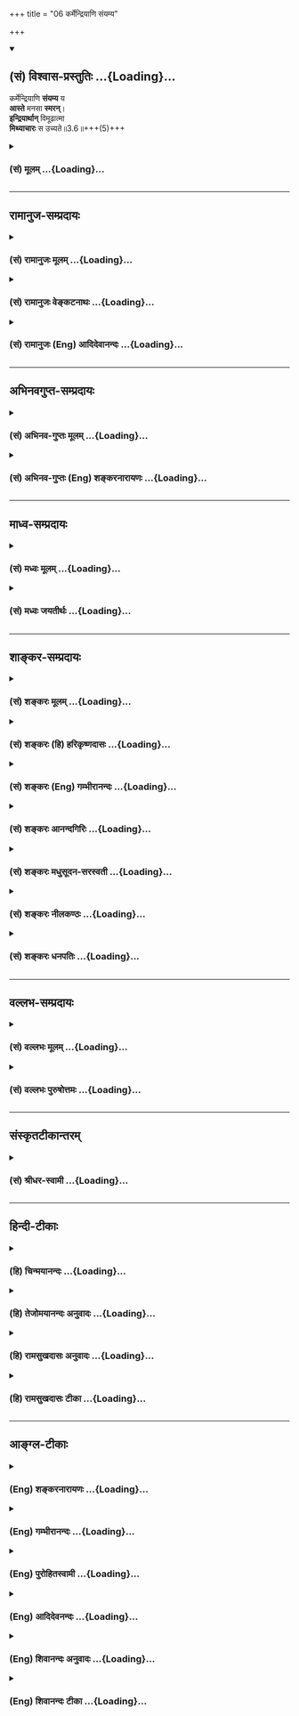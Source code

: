 +++
title = "06 कर्मेन्द्रियाणि संयम्य"

+++
<div class="js_include" newlevelforh1="2" title="(सं) विश्वास-प्रस्तुतिः" unfilled url="/purANam_vaiShNavam/mahAbhAratam/06-bhIShma-parva/03-bhagavad-gItA-parva/saMskRtam/vishvAsa-prastutiH/03_karma-yogaH/06_karmendriyANi_saM.md">
<details open><summary><h2>(सं) विश्वास-प्रस्तुतिः ...{Loading}...</h2></summary>

कर्मेन्द्रियाणि **संयम्य** य  
**आस्ते** मनसा **स्मरन्**।  
**इन्द्रियार्थान्** विमूढात्मा  
**मिथ्याचारः** स उच्यते॥3.6॥+++(5)+++
</details>
</div>
<div class="js_include collapsed" newlevelforh1="3" title="(सं) मूलम्" unfilled url="/purANam_vaiShNavam/mahAbhAratam/06-bhIShma-parva/03-bhagavad-gItA-parva/saMskRtam/mUlam/03_karma-yogaH/06_karmendriyANi_saM.md">
<details><summary><h3>(सं) मूलम् ...{Loading}...</h3></summary>

कर्मेन्द्रियाणि संयम्य य आस्ते मनसा स्मरन्।  
इन्द्रियार्थान्विमूढात्मा मिथ्याचारः स उच्यते।।3.6।।
</details>
</div>


_________________
## रामानुज-सम्प्रदायः
<div class="js_include collapsed" newlevelforh1="3" title="(सं) रामानुजः मूलम्" unfilled url="/purANam_vaiShNavam/mahAbhAratam/06-bhIShma-parva/03-bhagavad-gItA-parva/saMskRtam/rAmAnujaH/mUlam/03_karma-yogaH/06_karmendriyANi_saM.md">
<details><summary><h3>(सं) रामानुजः मूलम् ...{Loading}...</h3></summary>

।।3.6।। अविनष्टपापतया अजितबाह्यान्तःकरण आत्मज्ञानाय प्रवृत्तो
विषयप्रवणतया आत्मनि विमुखीकृतमनाः विषयान् एव **स्मरन् य आस्ते** अन्यथा
संकल्प्य अन्यथा चरति इति **स मिथ्याचारः उच्यते** आत्मज्ञानाय उद्युक्तो
विपरीतो विनष्टो भवति इत्यर्थः।

</details>
</div>
<div class="js_include collapsed" newlevelforh1="3" title="(सं) रामानुजः वेङ्कटनाथः" unfilled url="/purANam_vaiShNavam/mahAbhAratam/06-bhIShma-parva/03-bhagavad-gItA-parva/saMskRtam/rAmAnujaH/venkaTanAthaH/03_karma-yogaH/06_karmendriyANi_saM.md">
<details><summary><h3>(सं) रामानुजः वेङ्कटनाथः ...{Loading}...</h3></summary>

  
  
।।3.6।। अकरणे बाधं वदतीत्याह अन्यथेति। कर्मयोगमकृत्वेत्यर्थः। मनसा स्मरन्
इत्यनेनार्थसिद्धं हेतुमाह अविनष्टेति। आत्मविमुखीकृतमना इति। विमूढात्मा
इत्यत्रात्मशब्दो मनोविषयः। मूढत्वमात्मवैमुख्यम्। येभ्य एवेन्द्रियाणि
निरोद्धुमिष्टानि तानेवेत्येवकारार्थः। मिथ्याचारप्रकारमाह अन्यथा
सङ्कल्प्येति। अन्यथाभाव एव ह्यन्ततः सर्वत्र मिथ्यात्वम् तत्रापि
सङ्कल्पितज्ञानयोगविपरीताचारतया ज्ञानयोगाभिमतस्तस्याचारो मिथ्येत्युक्तं
भवति। मिथ्याचारसंज्ञानमात्रव्युदासेन दोषपर्यवसानमाह आत्मेति।
विपरीतविनष्टशब्दाभ्यामुपायवैपरीत्यात् फलवैपरीत्यमिति दर्शितम्।
द्वितीयेऽध्यायेध्यायतो विषयान् इत्यारभ्य बुद्धिनाशात्प्रणश्यति 2।6263
इत्यन्तेनास्यैवार्थस्य प्रपञ्चनं कृतमिति विनष्टशब्देन स्मारितम्।  
  

</details>
</div>
<div class="js_include collapsed" newlevelforh1="3" title="(सं) रामानुजः (Eng) आदिदेवानन्दः" unfilled url="/purANam_vaiShNavam/mahAbhAratam/06-bhIShma-parva/03-bhagavad-gItA-parva/saMskRtam/rAmAnujaH/english/AdidevAnandaH/03_karma-yogaH/06_karmendriyANi_saM.md">
<details><summary><h3>(सं) रामानुजः (Eng) आदिदेवानन्दः ...{Loading}...</h3></summary>

3.6 He whose inner and outer organs of senses are not conered because of
his sins not being annulled but is none the less struggling for winning
knowledge of the self, whose mind is forced to turn away from the self
by reason of it being attached to sense objects, and who conseently lets
his minds dwell on them - he is called a hypocrite, because his actions
are at variance with his professions. The meaning is that by practising
the knowledge of the self in this way, he becomes perverted and lost.

</details>
</div>


_________________
## अभिनवगुप्त-सम्प्रदायः
<div class="js_include collapsed" newlevelforh1="3" title="(सं) अभिनव-गुप्तः मूलम्" unfilled url="/purANam_vaiShNavam/mahAbhAratam/06-bhIShma-parva/03-bhagavad-gItA-parva/saMskRtam/abhinava-guptaH/mUlam/03_karma-yogaH/06_karmendriyANi_saM.md">
<details><summary><h3>(सं) अभिनव-गुप्तः मूलम् ...{Loading}...</h3></summary>

।।3.6।। कर्मेन्द्रियाणीति। कर्मेन्द्रियैश्चेन्न करोति अवश्यं तर्हि +++(S
omits तर्हि)+++ मनसा करोति प्रत्युत सः मूढाचारः +++(The expressions मूढाचारः
and मिथ्याचारः are found hereinafter interchanged in the MSS. )+++ मानसानां
कर्मणामत्यन्तमपरिहार्यत्वात्।

</details>
</div>
<div class="js_include collapsed" newlevelforh1="3" title="(सं) अभिनव-गुप्तः (Eng) शङ्करनारायणः" unfilled url="/purANam_vaiShNavam/mahAbhAratam/06-bhIShma-parva/03-bhagavad-gItA-parva/saMskRtam/abhinava-guptaH/english/shankaranArAyaNaH/03_karma-yogaH/06_karmendriyANi_saM.md">
<details><summary><h3>(सं) अभिनव-गुप्तः (Eng) शङ्करनारायणः ...{Loading}...</h3></summary>

3.6 Karmendriyani etc. If he does not act with his organs of action,
then he necessarily acts with his mind. At the same time he is the man
of deluded action; For, the mental actions can never be avoided totally.

</details>
</div>


_________________
## माध्व-सम्प्रदायः
<div class="js_include collapsed" newlevelforh1="3" title="(सं) मध्वः मूलम्" unfilled url="/purANam_vaiShNavam/mahAbhAratam/06-bhIShma-parva/03-bhagavad-gItA-parva/saMskRtam/madhvaH/mUlam/03_karma-yogaH/06_karmendriyANi_saM.md">
<details><summary><h3>(सं) मध्वः मूलम् ...{Loading}...</h3></summary>

।।3.6 3.7।। तथापि शक्तितः त्यागः कार्य इत्याह कर्मेन्द्रियाणीति। मन एव
प्रयोजकमिति दर्शयितुमन्वयव्यतिरेकावाह मनसा स्मरन् मनसा नियम्येति।
कर्मयोगं स्ववर्णाश्रमोचितम्। न तु गृहस्थकर्मैवेति नियमः
सन्न्यासादिविधानात् सामान्यवचनाच्च।

</details>
</div>
<div class="js_include collapsed" newlevelforh1="3" title="(सं) मध्वः जयतीर्थः" unfilled url="/purANam_vaiShNavam/mahAbhAratam/06-bhIShma-parva/03-bhagavad-gItA-parva/saMskRtam/madhvaH/jayatIrthaH/03_karma-yogaH/06_karmendriyANi_saM.md">
<details><summary><h3>(सं) मध्वः जयतीर्थः ...{Loading}...</h3></summary>

।।3.6 3.7।। तथापिकर्मेन्द्रियाणि इत्यसङ्गतम् तृतीयपक्षस्थेन
मनसेन्द्रियार्थस्मरणस्यानुक्तत्वादित्यत आह **तथापी**ति। यद्यपि
शरीरयात्राद्यर्थानि कर्माणि त्यक्तुमशक्यानि तथापि शक्तितः
शक्यत्वाद्यज्ञादिकर्मणां त्यागः कार्यः। एतदुक्तं भवति नाशक्यविषये
शास्त्रप्रवृत्तिः इत्यतस्तदतिरिक्तकर्मार्थः स्मृतौ
कर्मशब्दोभविष्यतीति।। एतच्छङ्कापरिहारः श्लोकेन दृश्यते। द्वितीयश्लोकश्च
व्यर्थ इत्यत आह **मन एवे**ति। मन एव बन्धमोक्षयोः प्रयोजकं न
कर्मकरणाकरणे। अतस्तन्निग्रह एव कार्यः न कर्मत्याग इति
ज्ञापयितुमित्यर्थः। अनिगृहीतत्वे मनसो बन्धापेक्षयाऽऽद्योऽन्वयः द्वितीयो
व्यतिरेकः मोक्षापेक्षया तु व्यत्यास इति। एतेन स्मरणस्य
मानसत्वव्यभिचारान्मनसेति व्यर्थमित्यपि परास्तम्। कर्मयोगेन योगिनां 3।3
इत्यत्र कर्मयोगशब्दस्य गृहस्थादिकर्मविषयत्वेन प्रकृतत्वादत्रापि
तद्विषयत्वप्रतीतिः स्यात् तन्निरासार्थमाह **कर्मयोग**मिति। गृहस्थकर्मैव
वनस्थकर्मैव ब्रह्मचारिकर्मैवेति नियमो न विवक्षित इत्यर्थः।
सन्न्यासादित्यादिपदेन यो नियम्यते तद्व्यतिरिक्तग्रहणम् कर्मयोगशब्दस्य
सामान्यवाचित्वाच्च। पूर्वंज्ञानयोगेन साङ्ख्यानां 3।3 इति यत्याश्रमकर्मणः
पृथगुक्तत्वात् सामान्यशब्दोऽपि विशेषो व्यवस्थापितः। न चात्र तथाविधं
किञ्चिदस्तीति भावः।

</details>
</div>


_________________
## शाङ्कर-सम्प्रदायः
<div class="js_include collapsed" newlevelforh1="3" title="(सं) शङ्करः मूलम्" unfilled url="/purANam_vaiShNavam/mahAbhAratam/06-bhIShma-parva/03-bhagavad-gItA-parva/saMskRtam/shankaraH/mUlam/03_karma-yogaH/06_karmendriyANi_saM.md">
<details><summary><h3>(सं) शङ्करः मूलम् ...{Loading}...</h3></summary>

।।3.6।। **कर्मेन्द्रियाणि** हस्तादीनि **संयम्य** संहृत्य यः **आस्ते**
तिष्ठति **मनसा स्मरन्** चिन्तयन् **इन्द्रियार्थान्** विषयान्
**विमूढात्मा** विमूढान्तःकरणः **मिथ्याचारो** मृषाचारः पापाचारः **सः
उच्यते।।**

</details>
</div>
<div class="js_include collapsed" newlevelforh1="3" title="(सं) शङ्करः (हि) हरिकृष्णदासः" unfilled url="/purANam_vaiShNavam/mahAbhAratam/06-bhIShma-parva/03-bhagavad-gItA-parva/saMskRtam/shankaraH/hindI/harikRShNadAsaH/03_karma-yogaH/06_karmendriyANi_saM.md">
<details><summary><h3>(सं) शङ्करः (हि) हरिकृष्णदासः ...{Loading}...</h3></summary>

।।3.6।। जो आत्मज्ञानी न होनेपर भी शास्त्रविहित कर्म नहीं करता उसका वह
कर्म न करना बुरा है यह कहते हैं जो मनुष्य हाथ पैर आदि कर्मेन्द्रियोंको
रोककर इन्द्रियोंके भोगोंको मनसे चिन्तन करता रहता है वह विमूढात्मा
अर्थात् मोहित अन्तःकरणवाला मिथ्याचारी ढोंगी पापाचारी कहा जाता है।

</details>
</div>
<div class="js_include collapsed" newlevelforh1="3" title="(सं) शङ्करः (Eng) गम्भीरानन्दः" unfilled url="/purANam_vaiShNavam/mahAbhAratam/06-bhIShma-parva/03-bhagavad-gItA-parva/saMskRtam/shankaraH/english/gambhIrAnandaH/03_karma-yogaH/06_karmendriyANi_saM.md">
<details><summary><h3>(सं) शङ्करः (Eng) गम्भीरानन्दः ...{Loading}...</h3></summary>

3.6 Yah, one who; samyamya, after withdrawing; karma-indriyani, the
organs of action-hands etc.; aste, sits; manasa, mentally; smaran,
recollecting, thinking; indriya-arthan, the objects of the senses; sah,
that one; vimudha-atma, of deluded mind; ucyate, is called;
mithya-acarah, a hypocrite, a sinful person.

</details>
</div>
<div class="js_include collapsed" newlevelforh1="3" title="(सं) शङ्करः आनन्दगिरिः" unfilled url="/purANam_vaiShNavam/mahAbhAratam/06-bhIShma-parva/03-bhagavad-gItA-parva/saMskRtam/shankaraH/AnandagiriH/03_karma-yogaH/06_karmendriyANi_saM.md">
<details><summary><h3>(सं) शङ्करः आनन्दगिरिः ...{Loading}...</h3></summary>

।।3.6।। आत्मज्ञवदनात्मज्ञस्यापि तर्हि कर्माकुर्वतो न प्रत्यवायः
शरीरेन्द्रियसंघातं नियन्तुमसमर्थस्य मूर्खस्यापि
संन्याससंभवादित्याशङ्क्याह **यस्त्विति।** तस्य चोदिताकरणं तच्छब्देन
परामृश्यते **तदसदिति।** मिथ्याचारत्वादिति भावः। मिथ्याचारतामेव वर्णयति
**कर्मेन्द्रियाणीति।**

</details>
</div>
<div class="js_include collapsed" newlevelforh1="3" title="(सं) शङ्करः मधुसूदन-सरस्वती" unfilled url="/purANam_vaiShNavam/mahAbhAratam/06-bhIShma-parva/03-bhagavad-gItA-parva/saMskRtam/shankaraH/madhusUdana-sarasvatI/03_karma-yogaH/06_karmendriyANi_saM.md">
<details><summary><h3>(सं) शङ्करः मधुसूदन-सरस्वती ...{Loading}...</h3></summary>

।।3.6।। यथाकथंचिदौत्सुक्यमात्रेण कृतसंन्यासस्त्वशुद्धचित्तस्तत्फलभाङ न
भवति। यतः यो विमूढात्मा रागद्वेषादिदूषितान्तःकरण औत्सुक्यमात्रेण
कर्मेन्द्रियाणि वाक्पाण्यादीनि संयम्य निगृह्य बहिरिन्द्रियैः
कर्माण्यकुर्वन्निति यावत्। मनसा रागादिप्रेरितेनेन्द्रियार्थाञ्शब्दादीन्
नत्वात्मतत्त्वं स्मरन्नास्ते कृतसंन्यासोऽहमित्यभिमानेन
कर्मशून्यस्तिष्ठति स मिथ्याचारः सत्त्वशुद्ध्यभावेन फलायोग्यत्वात्पापाचार
उच्यतेत्वंपदार्थविवेकाय संन्यासः सर्वकर्मणाम्। श्रुत्येह विहितो
यस्मात्तत्त्यागी पतितो भवेत्।। इत्यादिधर्मशास्त्रेण। अत उपपन्नं नच
संन्यसनादेवाशुद्धान्तःकरणः सिद्धिं समधिगच्छतीति।

</details>
</div>
<div class="js_include collapsed" newlevelforh1="3" title="(सं) शङ्करः नीलकण्ठः" unfilled url="/purANam_vaiShNavam/mahAbhAratam/06-bhIShma-parva/03-bhagavad-gItA-parva/saMskRtam/shankaraH/nIlakaNThaH/03_karma-yogaH/06_karmendriyANi_saM.md">
<details><summary><h3>(सं) शङ्करः नीलकण्ठः ...{Loading}...</h3></summary>

।।3.6।। ननु संन्यासपूर्वकं ध्यानेनैव चित्तशुद्धिमपि संपादयिष्यामि किं
कर्मभिरित्याशङ्क्याह **कर्मेन्द्रियाणीति।** यो विमूढात्मा
रागाद्याक्रान्तचित्तः कर्मेन्द्रियाणि वागादीनि संयम्य निगृह्य आस्ते
एकान्ते ध्यानापदेशेनोपविशति स मिथ्याचारः। तस्य तदासननियमनादिकमाचरणं
मिथ्या अलीकमेव निष्फलत्वात्। तत्र हेतुः इंद्रियार्थान्मनसा स्मरन्निति।
यतः इन्द्रियार्थाञ्शब्दादीञ्श्रोत्रादिभिर्गृह्णाति मनसा च स्मरति अतो
मिथ्याचारः स विषयांश्चिन्तयन्योगनिष्ठामात्मनो लोकेऽभिव्यनक्त्यतः
कपटीत्यर्थः। तस्मात्कर्मव्यतिरिक्तश्चित्तशुद्ध्युपायो नास्तीति भावः।

</details>
</div>
<div class="js_include collapsed" newlevelforh1="3" title="(सं) शङ्करः धनपतिः" unfilled url="/purANam_vaiShNavam/mahAbhAratam/06-bhIShma-parva/03-bhagavad-gItA-parva/saMskRtam/shankaraH/dhanapatiH/03_karma-yogaH/06_karmendriyANi_saM.md">
<details><summary><h3>(सं) शङ्करः धनपतिः ...{Loading}...</h3></summary>

।।3.6।। ननु हठात्कर्मेन्द्रियाणि संयम्याकर्मकृद्भविष्यतीत्याशङ्क्य
यस्त्वनात्मज्ञोऽशुद्धान्तःकरणो हठात्कर्मेन्द्रियाणि संयम्य विहितं कर्म न
करोति औत्सुक्यात्संन्यस्यति स तूभयतोभ्रष्ट इत्याह **कर्मेति।**
कर्मेन्द्रियाणि यो विमूढात्मा रागद्वेषादिभिर्मलिनचित्तः हस्तादीनि
संहृत्य इन्द्रियार्थाञ्शब्दादीन्मनसा स्मरन्नास्ते स मिथ्याचारोऽसदाचारः
पापाचार उच्यते।

</details>
</div>


_________________
## वल्लभ-सम्प्रदायः
<div class="js_include collapsed" newlevelforh1="3" title="(सं) वल्लभः मूलम्" unfilled url="/purANam_vaiShNavam/mahAbhAratam/06-bhIShma-parva/03-bhagavad-gItA-parva/saMskRtam/vallabhaH/mUlam/03_karma-yogaH/06_karmendriyANi_saM.md">
<details><summary><h3>(सं) वल्लभः मूलम् ...{Loading}...</h3></summary>

।।3.6।। यश्च कर्मेन्द्रियैः कर्माकरणे नैष्कर्म्यसम्भव उक्तः सोऽपि न साधुः
मानसक्रियानिवर्त्यत्वेनोक्तस्वरूपत्वासम्भवादित्याह
कर्मेन्द्रियाणीति। साङ्ख्ये प्रकीर्तितस्त्यागस्त्यागोऽपि मनसैव हि।
अत्यागे योगमार्गो हि सिद्धे योगे कृतार्थता। तदर्थं प्रक्रिया
काचित्पुराणेऽपि निरूपिता। ऋषिभिर्बहुधा प्रोक्ता फलमेकमबाह्यतः।
कर्मत्यागेन सन्न्यासो मनसा तत्स्मृतेः पुनः।
प्रत्यवायसमुद्भेदस्तस्मात्तत्करणं मतम्। अतो यः पुमान्स्वयं मनसा
कर्मकर्त्ता मानसविषयव्यापारवान् स मूढात्मा व्यर्थाचार उच्यते।

</details>
</div>
<div class="js_include collapsed" newlevelforh1="3" title="(सं) वल्लभः पुरुषोत्तमः" unfilled url="/purANam_vaiShNavam/mahAbhAratam/06-bhIShma-parva/03-bhagavad-gItA-parva/saMskRtam/vallabhaH/puruShottamaH/03_karma-yogaH/06_karmendriyANi_saM.md">
<details><summary><h3>(सं) वल्लभः पुरुषोत्तमः ...{Loading}...</h3></summary>

  
  
।।3.6।। अज्ञानात्कर्मत्यागी दाम्भिको न यागफलमाप्नोतीत्याह
कर्मेन्द्रियाणीति। कर्मेन्द्रियाणिहस्तपादादीनि संयम्य निरुध्य मनसा
इन्द्रियार्थान् विषयान् स्मरन् य आस्ते तिष्ठति भगवद्ध्यानदशापन्न इव
लोकज्ञापनार्थं स विमूढात्मा मिथ्याचारः मिथ्याचरतीति दाम्भिक उच्यत
इत्यर्थः।  
  

</details>
</div>


_________________
## संस्कृतटीकान्तरम्
<div class="js_include collapsed" newlevelforh1="3" title="(सं) श्रीधर-स्वामी" unfilled url="/purANam_vaiShNavam/mahAbhAratam/06-bhIShma-parva/03-bhagavad-gItA-parva/saMskRtam/shrIdhara-svAmI/03_karma-yogaH/06_karmendriyANi_saM.md">
<details><summary><h3>(सं) श्रीधर-स्वामी ...{Loading}...</h3></summary>

।।3.6।। अतोऽज्ञं कर्मत्यागिनं निन्दति कर्मेन्द्रियाणीति। वाक्पाण्यादीनि
कर्मेन्द्रियाण्यपि संयम्य निगृह्य यो मनसा
भगवद्ध्यानच्छलेनेन्द्रियार्थान् विषयान् स्मरन्नास्ते अविशुद्धतया मनसा
आत्मनि स्थैर्यभावात् स मिथ्याचारः कपटाचारो दाम्भिक उच्यत इत्यर्थः।

</details>
</div>


_________________
## हिन्दी-टीकाः
<div class="js_include collapsed" newlevelforh1="3" title="(हि) चिन्मयानन्दः" unfilled url="/purANam_vaiShNavam/mahAbhAratam/06-bhIShma-parva/03-bhagavad-gItA-parva/hindI/chinmayAnandaH/03_karma-yogaH/06_karmendriyANi_saM.md">
<details><summary><h3>(हि) चिन्मयानन्दः ...{Loading}...</h3></summary>

।।3.6।। शरीर से निष्क्रिय होकर कहीं भी नहीं पहुँचा जा सकता फिर पूर्णत्व
की स्थिति के विषय में क्या कहना। जिसने कर्मेन्द्रियों के निग्रह के साथ
ही मन और बुद्धि को विषयों के चिन्तन से बुद्धिमत्तापूर्वक निवृत्त नहीं
किया हो तो ऐसे साधक की आध्यात्मिक उन्नति निश्चय ही असुरक्षित और
आनन्दरहित होगी।  
  
मनोविज्ञान की आधुनिक पुस्तकों मे उपर्युक्त वाक्य का सत्यत्व सिद्ध होता
है। शरीर से अनैतिक और अपराध पूर्ण कर्म करने की अपेक्षा मन से उनका चिन्तन
करते रहना अधिक हानिकारक है। मन का स्वभाव है एक विचार को बारंबार दोहराना।
इस प्रकार एक ही विचार के निरन्तर चिन्तन से मन में उसका दृढ़ संस्कार
(वासना) बन जाता है और फिर जो कोई विचार हमारे मन में उठता है उनका प्रवाह
पूर्व निर्मित दिशा में ही होता है। विचारो की दिशा निश्चित हो जाने पर वही
मनुष्य का स्वभाव बन जाता है जो उसके प्रत्येक कर्म में व्यक्त होता है। अत
निरन्तर विषयचिन्तन से वैषयिक संस्कार मन में गहराई से उत्कीर्ण हो जाते
हैं और फिर उनसे प्रेरित विवश मनुष्य संसार में इसी प्रकार के कर्म करते
हुये देखने को मिलता है।  
  
जो व्यक्ति बाह्य रूप से नैतिक और आदर्शवादी होने का प्रदर्शन करते हुये मन
में निम्न स्तर की वृत्तियों में रहता है वास्तव में वह अध्यात्म का सच्चा
साधक नहीं वरन् जैसा कि यहाँ कहा गया है विमूढ और मिथ्याचारी है हम सब
जानते हैं कि शारीरिक संयम होने पर भी मन की वैषयिक वृत्तियों को संयमित
करना सामान्य पुरुष के लिये कठिन होता है। यह समझते हुये कि सामान्य पुरुष
अपनी स्वाभाविक प्रवृत्तियों से स्वयं को सुरक्षित रखने का उपाय नहीं जान
सकता इसलिये भगवान कहते हैं

</details>
</div>
<div class="js_include collapsed" newlevelforh1="3" title="(हि) तेजोमयानन्दः अनुवादः" unfilled url="/purANam_vaiShNavam/mahAbhAratam/06-bhIShma-parva/03-bhagavad-gItA-parva/hindI/tejomayAnandaH/anuvAdaH/03_karma-yogaH/06_karmendriyANi_saM.md">
<details><summary><h3>(हि) तेजोमयानन्दः अनुवादः ...{Loading}...</h3></summary>

।।3.6।। जो मूढ बुद्धि पुरुष कर्मेन्द्रियों का निग्रह कर इन्द्रियों के
भोगों का मन से स्मरण (चिन्तन) करता रहता है वह मिथ्याचारी (दम्भी) कहा
जाता है।।  
  

</details>
</div>
<div class="js_include collapsed" newlevelforh1="3" title="(हि) रामसुखदासः अनुवादः" unfilled url="/purANam_vaiShNavam/mahAbhAratam/06-bhIShma-parva/03-bhagavad-gItA-parva/hindI/rAmasukhadAsaH/anuvAdaH/03_karma-yogaH/06_karmendriyANi_saM.md">
<details><summary><h3>(हि) रामसुखदासः अनुवादः ...{Loading}...</h3></summary>

।।3.6।। जो कर्मेन्द्रियों- (सम्पूर्ण इन्द्रियों-) को हठपूर्वक रोककर मनसे
इन्द्रियोंके विषयोंका चिन्तन करता रहता है, वह मूढ़ बुद्धिवाला मनुष्य
मिथ्याचारी (मिथ्या आचरण करनेवाला) कहा जाता है।

</details>
</div>
<div class="js_include collapsed" newlevelforh1="3" title="(हि) रामसुखदासः टीका" unfilled url="/purANam_vaiShNavam/mahAbhAratam/06-bhIShma-parva/03-bhagavad-gItA-parva/hindI/rAmasukhadAsaH/TIkA/03_karma-yogaH/06_karmendriyANi_saM.md">
<details><summary><h3>(हि) रामसुखदासः टीका ...{Loading}...</h3></summary>

3.6।।***व्याख्या--*'कर्मेन्द्रियाणि संयम्य ৷৷. मिथ्याचारः स
उच्यते'--**यहाँ **'कर्मेन्द्रियाणि'** पदका अभिप्राय पाँच कर्मेन्द्रियों
(वाक्, हस्त, पाद, उपस्थ और गुदा) से ही नहीं है, प्रत्युत इनके साथ पाँच
ज्ञानेन्द्रियों (श्रोत्र, त्वचा, नेत्र, रसना और घ्राण) से भी है; क्योंकि
ज्ञानेन्द्रियोंके बिना केवल कर्मेन्द्रियोंसे कर्म नहीं हो सकते। इसके
सिवाय केवल हाथ, पैर आदि कर्मेन्द्रियोंको रोकनेसे तथा आँख, कान आदि
ज्ञानेन्द्रियोंको न रोकनेसे पूरा मिथ्याचार भी सिद्ध नहीं होता।  
  
गीतामें कर्मेन्द्रियोंके अन्तर्गत ही ज्ञानेन्द्रियाँ मानी गयी हैं।
इसलिये गीतामें 'कर्मेन्द्रिय' शब्द तो आता है, पर 'ज्ञानेन्द्रिय' शब्द
कहीं नहीं आता। पाँचवें अध्यायके आठवें-नवें श्लोकोंमें देखना, सुनना,
स्पर्श करना आदि ज्ञानेन्द्रियोंकी क्रियाओंको भी कर्मेन्द्रियोंकी
क्रियाओंके साथ सम्मिलित किया गया है, जिससे सिद्ध होता है कि गीता
ज्ञानेन्द्रियोंको भी कर्मेन्द्रियाँ ही मानती है। गीता मनकी क्रियाओंको भी
कर्म मानती है--**'शरीरवाङ्मनोभिर्यत्कर्म प्रारभते नरः'** (18। 15)।
तात्पर्य यह है कि मात्र प्रकृति क्रियाशील होनेसे प्रकृतिका कार्यमात्र
क्रियाशील है। यद्यपि **'संयम्य'** पदका अर्थ होता है--इन्द्रियोंका अच्छी
तरहसे नियमन अर्थात् उन्हें वशमें करना, तथापि यहाँ इस पदका अर्थ
इन्द्रियोंको वशमें करना न होकर उन्हें हठपूर्वक बाहरसे रोकना ही है। कारण
कि इन्द्रियोंके वशमें होनेपर उसे मिथ्याचार कहना नहीं बनता। मूढ़
बुद्धिवाला (सत्-असत् के विवेकसे रहित) मनुष्य बाहरसे तो इन्द्रियोंकी
क्रियाओंको हठपूर्वक रोक देता है, पर मनसे उन इन्द्रियोंके विषयोंका चिन्तन
करता रहता है और ऐसी स्थितिको क्रियारहित मान लेता है। इसलिये वह
मिथ्याचारी अर्थात् मिथ्या आचरण करनेवाला कहा जाता है। यद्यपि उसने
इन्द्रियोंके विषयोंको बाहरसे त्याग दिया है और ऐसा समझता है कि मैं कर्म
नहीं करता हूँ, तथापि ऐसी अवस्थामें भी वह वस्तुतः कर्मरहित नहीं हुआ है।
कारण कि बाहरसे क्रियारहित दीखनेपर भी अहंता, ममता और कामनाके कारण
रागपूर्वक विषयचिन्तनके रूपमें विषय-भोगरूप कर्म तो हो ही रहा है। सांसारिक
भोगोंको बाहरसे भी भोगा जा सकता है और मनसे भी। बाहरसे रागपूर्वक भोगोंको
भोगनेसे अन्तःकरणमें भोगोंके जैसे संस्कार पड़ते हैं, वैसे ही संस्कार मनसे
भोगोंको भोगनेसे अर्थात् रागपूर्वक भोगोंका चिन्तन करनेसे भी पड़ते हैं।
बाहरसे भोगोंका त्याग तो मनुष्य विचारसे, लोक-लिहाजसे और व्यवहारमें
गड़बड़ी आनेके भयसे भी कर सकता है, पर मनसे भोग भोगनेमें बाहरसे कोई बाधा
नहीं आती। अतः वह मनसे भोगोंको भोगता रहता है और मिथ्या अभिमान करता है कि
मैं भोगोंका त्यागी हूँ। मनसे भोग भोगनेसे विशेष हानि होती है क्योंकि इसके
सेवनका विशेष अवसर मिलता है। अतः साधकको चाहिये कि जैसे वह बाहरके भोगोंसे
अपनेको बचाता है, उनका त्याग करता है, ऐसे ही मनसे भोगोंके चिन्तनका भी
विशेष सावधानीसे त्याग करे। अर्जुन भी कर्मोंका स्वरूपसे त्याग करना चाहते
हैं और भगवनान्से पूछते हैं कि आप मुझे घोर कर्ममें क्यों लगाते हैं; इसके
उत्तरमें यहाँ भगवान् कहते हैं कि जो मनुष्य अहंता, ममता, आसक्ति, कामना
आदि रखते हुए केवल बाहरसे कर्मोंका त्याग करके अपनेको क्रियारहित मानता है,
उसका आचरण मिथ्या है। तात्पर्य यह है कि साधकको कर्मोंका स्वरूपसे त्याग न
करके उन्हें कामना-आसक्तिसे रहित होकर तत्परतापूर्वक करते रहना चाहिये।  
  
***सम्बन्ध--***चौथे श्लोकमें भगवान्ने कर्मयोग और साङ्ख्ययोग--दोनोंकी
दृष्टिसे कर्मोंका त्याग अनावश्यक बताया। फिर पाँचवें श्लोकमें कहा कि कोई
भी मनुष्य किसी भी अवस्थामें क्षणमात्र भी कर्म किये बिना नहीं रह सकता।
छठे श्लोकमें हठपूर्वक इन्द्रियोंकी क्रियाओंको रोककर अपनेको क्रियारहित
मान लेनेवालेका आचरण मिथ्या बताया। इससे सिद्ध हुआ कि कर्मोंका स्वरूपसे
त्याग कर देनेमात्रसे उनका वास्तविक त्याग नहीं होता। अतः आगेके श्लोकमें
भगवान् वास्तविक त्यागकी पहचान बताते हैं।

</details>
</div>


_________________
## आङ्ग्ल-टीकाः
<div class="js_include collapsed" newlevelforh1="3" title="(Eng) शङ्करनारायणः" unfilled url="/purANam_vaiShNavam/mahAbhAratam/06-bhIShma-parva/03-bhagavad-gItA-parva/english/shankaranArAyaNaH/03_karma-yogaH/06_karmendriyANi_saM.md">
<details><summary><h3>(Eng) शङ्करनारायणः ...{Loading}...</h3></summary>

3.6. Controlling organs of actions, whosoever sits with his mind,
pondering over the sense objects-that person is a man of deluded soul
and \[he\] is called a man of deluded action.

</details>
</div>
<div class="js_include collapsed" newlevelforh1="3" title="(Eng) गम्भीरानन्दः" unfilled url="/purANam_vaiShNavam/mahAbhAratam/06-bhIShma-parva/03-bhagavad-gItA-parva/english/gambhIrAnandaH/03_karma-yogaH/06_karmendriyANi_saM.md">
<details><summary><h3>(Eng) गम्भीरानन्दः ...{Loading}...</h3></summary>

3.6 One, who after withdrawing the organs of action, sits mentally
recollecting the objects of the senses, that one, of deluded mind, is
called a hypocrite.

</details>
</div>
<div class="js_include collapsed" newlevelforh1="3" title="(Eng) पुरोहितस्वामी" unfilled url="/purANam_vaiShNavam/mahAbhAratam/06-bhIShma-parva/03-bhagavad-gItA-parva/english/purohitasvAmI/03_karma-yogaH/06_karmendriyANi_saM.md">
<details><summary><h3>(Eng) पुरोहितस्वामी ...{Loading}...</h3></summary>

3.6 He who remains motionless, refusing to act, but all the while
brooding over sensuous object, that deluded soul is simply a hypocrite.

</details>
</div>
<div class="js_include collapsed" newlevelforh1="3" title="(Eng) आदिदेवनन्दः" unfilled url="/purANam_vaiShNavam/mahAbhAratam/06-bhIShma-parva/03-bhagavad-gItA-parva/english/AdidevanandaH/03_karma-yogaH/06_karmendriyANi_saM.md">
<details><summary><h3>(Eng) आदिदेवनन्दः ...{Loading}...</h3></summary>

3.6 He who, controlling the organs of action, lets his mind dwell on the
objects of senses, is a deluded person and a hypocrite.

</details>
</div>
<div class="js_include collapsed" newlevelforh1="3" title="(Eng) शिवानन्दः अनुवादः" unfilled url="/purANam_vaiShNavam/mahAbhAratam/06-bhIShma-parva/03-bhagavad-gItA-parva/english/shivAnandaH/anuvAdaH/03_karma-yogaH/06_karmendriyANi_saM.md">
<details><summary><h3>(Eng) शिवानन्दः अनुवादः ...{Loading}...</h3></summary>

3.6 He who, restraining the organs of action, sits thinking of the
sense-objects in mind, he of deluded understanding is called a
hypocrite.

</details>
</div>
<div class="js_include collapsed" newlevelforh1="3" title="(Eng) शिवानन्दः टीका" unfilled url="/purANam_vaiShNavam/mahAbhAratam/06-bhIShma-parva/03-bhagavad-gItA-parva/english/shivAnandaH/TIkA/03_karma-yogaH/06_karmendriyANi_saM.md">
<details><summary><h3>(Eng) शिवानन्दः टीका ...{Loading}...</h3></summary>

3.6 कर्मेन्द्रियाणि organs of action; संयम्य restraining; यः who; आस्ते
sits; मनसा by the mind; स्मरन् remembering; इन्द्रियार्थान्
senseobjects; विमूढात्मा of deluded understanding; मिथ्याचारः hypocrite;
सः he; उच्यते is called.Commentary The five organs of action; Karma
Indriyas; are Vak (organ of speech); Pani (hands); Padam (feet); Upastha
(genitals) and Guda (anus). They are born of the Rajasic portion of the
five Tanmatras or subtle elements Vak from the Akasa Tanmatra (ether);
Pani from the Vayu Tanmatra (air); Padam from the Agni Tanmatra (fire);
Upastha from the Apas Tanmatra (water); and Guda from the Prithivi
Tanmatra (earth). That man who; restraining the organs of action; sits
revolving in his mind thoughts regarding the objects of the senses is a
man of sinful conduct. He is selfdeluded. He is a veritable
hypocrite.The organs of action must be controlled. The thoughts should
also be controlled. The mind should be firmly fixed on the Lord. Only
then will you become a true Yogi. Only then will you attain to
Selfrealisation.

</details>
</div>
